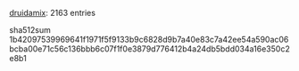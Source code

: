 [druidamix](https://github.com/druidamix): 2163 entries

sha512sum 1b42097539969641f1971f5f9133b9c6828d9b7a40e83c7a42ee54a590ac06bcba00e71c56c136bbb6c07f1f0e3879d776412b4a24db5bdd034a16e350c2e8b1
